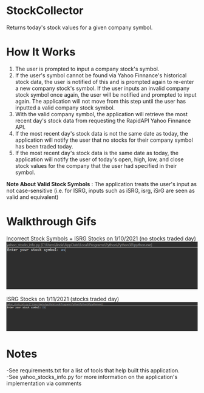 # StockCollector
 Returns today's stock values for a given company symbol. 
 
 # How It Works
 1) The user is prompted to input a company stock's symbol.
 2) If the user's symbol cannot be found via Yahoo Finnance's historical stock data, the user is notified of this and is prompted again to re-enter a new company stock's symbol. If the user inputs an invalid company stock symbol once again,  the user will be notified and prompted to input again. The application will not move from this step until the user has inputted a valid company stock symbol.
 3) With the valid company symbol, the application will retrieve the most recent day's stock data from requesting the RapidAPI Yahoo Finnance API.
 4) If the most recent day's stock data is not the same date as today, the application will notify the user that no stocks for their company symbol has been traded today.
 5) If the most recent day's stock data is the same date as today, the application will notify the user of today's open, high, low, and close stock values for the company that the user had specified in their symbol.
 
 **Note About Valid Stock Symbols** : The application treats the user's input as not case-sensitive (i.e. for ISRG, inputs such as iSRG, isrg, iSrG are seen as valid and equivalent) 
 
 # Walkthrough Gifs
 Incorrect Stock Symbols + ISRG Stocks on 1/10/2021 (no stocks traded day)\
 <img src ="walkthroughNoStocks.gif" width=600> <br>
 
 ISRG Stocks on 1/11/2021 (stocks traded day)\
<img src="walkthroughStocks.gif" width=1000><br>

# Notes
-See requirements.txt for a list of tools that help built this application.\
-See yahoo_stocks_info.py for more information on the application's implementation via comments

